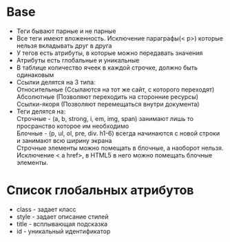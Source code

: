 # Base

<ul>
<li>Теги бывают парные и не парные</li>
<li>Все теги имеют вложенность. Исключение параграфы(< p>) которые нельзя вкладывать друг в друга</li>
<li>У тегов есть атрибуты, в которые можно передавать значения</li>
<li>Атрибуты есть глобальные и уникальные</li>
<li>В таблице количество ячеек в каждой строчке, должно быть одинаковым</li>
<li>Ссылки делятся на 3 типа:<br> 
Относительные (Ссылаются на тот же сайт, с которого переходят)<br>
Абсолютные (Позволяют переходить на сторонние ресурсы)<br>
Ссылки-якоря (Позволяют перемещаться внутри документа) </li>
<li>Теги делятся на:<br>
Строчные - (a, b, strong, i, em, img, span) занимают лишь то просранство которое им необходимо<br>
Блочные - (p, ul, ol, pre, div. h1-6) всегда начинаются с новой строки и занимают всю ширину экрана<br>
Строчные элементы можно помещать в блочные, а наоборот нельзя. Исключение < a href>, в HTML5 в него можно помещать блочные элементы.
</li>

</ul>

# Список глобальных атрибутов
<ul>
<li>class - задает класс</li>
<li>style - задает описание стилей</li>
<li>title - всплывающая подсказка</li>
<li>id - уникальный идентификатор</li>
</ul>
